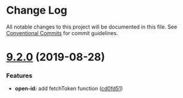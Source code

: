 # Change Log

All notable changes to this project will be documented in this file.
See [Conventional Commits](https://conventionalcommits.org) for commit guidelines.

# [9.2.0](https://bitbucket.org/stacc-flow/bento/compare/v9.1.1...v9.2.0) (2019-08-28)


### Features

* **open-id:** add fetchToken function ([cd0fd51](https://bitbucket.org/stacc-flow/bento/commits/cd0fd51))
